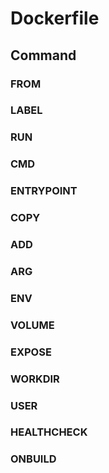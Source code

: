 # Dockerfile

## Command

### FROM

### LABEL

### RUN

### CMD

### ENTRYPOINT

### COPY

### ADD

### ARG

### ENV

### VOLUME

### EXPOSE

### WORKDIR

### USER

### HEALTHCHECK

### ONBUILD
